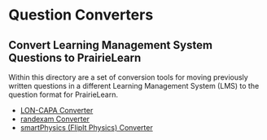 # Question Converters

## Convert Learning Management System Questions to PrairieLearn

Within this directory are a set of conversion tools for moving previously written questions
in a different Learning Management System (LMS) to the question format for PrairieLearn. 

- [LON-CAPA Converter](lon-capa/)
- [randexam Converter](randexam/)
- [smartPhysics (FlipIt Physics) Converter](smart-physics/)
